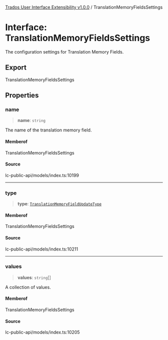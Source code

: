 [Trados User Interface Extensibility v1.0.0](../wiki/globals) / TranslationMemoryFieldsSettings

# Interface: TranslationMemoryFieldsSettings

The configuration settings for Translation Memory Fields.

## Export

TranslationMemoryFieldsSettings

## Properties

### name

> **name**: `string`

The name of the translation memory field.

#### Memberof

TranslationMemoryFieldsSettings

#### Source

lc-public-api/models/index.ts:10199

***

### type

> **type**: [`TranslationMemoryFieldUpdateType`](../wiki/Type.TranslationMemoryFieldUpdateType)

#### Memberof

TranslationMemoryFieldsSettings

#### Source

lc-public-api/models/index.ts:10211

***

### values

> **values**: `string`[]

A collection of values.

#### Memberof

TranslationMemoryFieldsSettings

#### Source

lc-public-api/models/index.ts:10205
